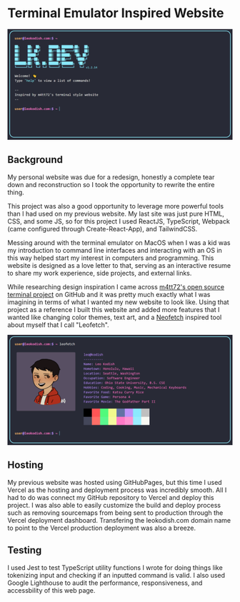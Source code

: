 # Terminal Emulator Inspired Website

![Startup](public/images/homepage.png)

## Background

My personal website was due for a redesign, honestly a complete tear down and reconstruction so I took the opportunity to rewrite the entire thing.

This project was also a good opportunity to leverage more powerful tools than I had used on my previous website. My last site was just pure HTML, CSS, and some JS, so for this project I used ReactJS, TypeScript, Webpack (came configured through Create-React-App), and TailwindCSS.

Messing around with the terminal emulator on MacOS when I was a kid was my introduction to command line interfaces and interacting with an OS in this way helped start my interest in computers and programming.
This website is designed as a love letter to that, serving as an interactive resume to share my work experience, side projects, and external links.

While researching design inspiration I came across [m4tt72's open source terminal project](https://github.com/m4tt72/terminal) on GitHub and it was pretty much exactly what I was imagining in terms of what I wanted my new website to look like. Using that project as a reference I built this website and added more features that I wanted like changing color themes, text art, and a [Neofetch](https://github.com/dylanaraps/neofetch) inspired tool about myself that I call "Leofetch".

![Leofetch](public/images/leofetch.png)

## Hosting

My previous website was hosted using GitHubPages, but this time I used Vercel as the hosting and deployment process was incredibly smooth. All I had to do was connect my GitHub repository to Vercel and deploy this project. I was also able to easily customize the build and deploy process such as removing sourcemaps from being sent to production through the Vercel deployment dashboard. Transfering the leokodish.com domain name to point to the Vercel production deployment was also a breeze.

## Testing

I used Jest to test TypeScript utility functions I wrote for doing things like tokenizing input and checking if an inputted command is valid.
I also used Google Lighthouse to audit the performance, responsiveness, and accessbility of this web page.

